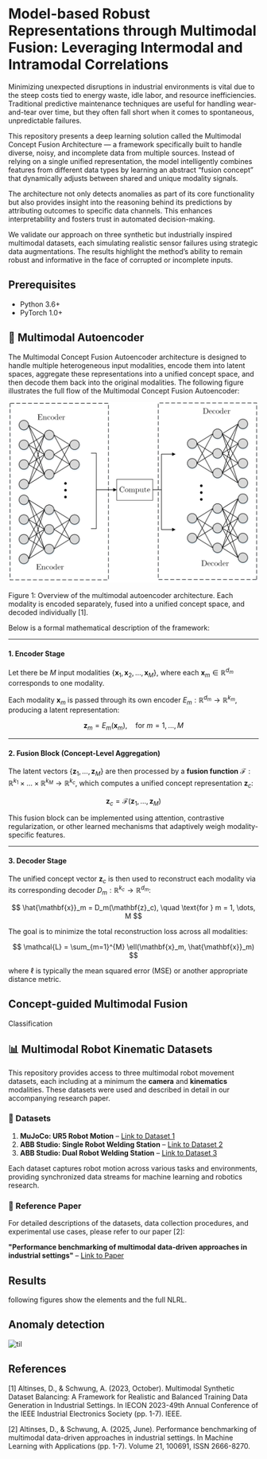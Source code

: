 # Model-based Robust Representations through Multimodal Fusion: Leveraging Intermodal and Intramodal Correlations

Minimizing unexpected disruptions in industrial environments is vital due to the steep costs tied to energy waste, idle labor, and resource inefficiencies. Traditional predictive maintenance techniques are useful for handling wear-and-tear over time, but they often fall short when it comes to spontaneous, unpredictable failures.

This repository presents a deep learning solution called the Multimodal Concept Fusion Architecture — a framework specifically built to handle diverse, noisy, and incomplete data from multiple sources. Instead of relying on a single unified representation, the model intelligently combines features from different data types by learning an abstract “fusion concept” that dynamically adjusts between shared and unique modality signals.

The architecture not only detects anomalies as part of its core functionality but also provides insight into the reasoning behind its predictions by attributing outcomes to specific data channels. This enhances interpretability and fosters trust in automated decision-making.

We validate our approach on three synthetic but industrially inspired multimodal datasets, each simulating realistic sensor failures using strategic data augmentations. The results highlight the method’s ability to remain robust and informative in the face of corrupted or incomplete inputs.

## Prerequisites
- Python 3.6+
- PyTorch 1.0+

## 🔧 Multimodal Autoencoder

The Multimodal Concept Fusion Autoencoder architecture is designed to handle multiple heterogeneous input modalities, encode them into latent spaces, aggregate these representations into a unified concept space, and then decode them back into the original modalities. The following figure illustrates the full flow of the Multimodal Concept Fusion Autoencoder:

<p align="center">
  <img src="https://github.com/Diyarino/concept-guided-multimodal-fusion/blob/6ba71050185c595592a58ab8fed63f5b153cca29/multimodal_autoencoder.png" alt="Multimodal Concept Fusion Autoencoder" width="600"/>
</p>Figure 1: Overview of the multimodal autoencoder architecture. Each modality is encoded separately, fused into a unified concept space, and decoded individually [1].




Below is a formal mathematical description of the framework:

---

#### **1. Encoder Stage**

Let there be $M$ input modalities $\{ \mathbf{x}_1, \mathbf{x}_2, \dots, \mathbf{x}_M \}$, where each $\mathbf{x}_m \in \mathbb{R}^{d_m}$ corresponds to one modality.

Each modality $\mathbf{x}_m$ is passed through its own encoder $E_m: \mathbb{R}^{d_m} \rightarrow \mathbb{R}^{k_m}$, producing a latent representation:

$$
\mathbf{z}_m = E_m(\mathbf{x}_m), \quad \text{for } m = 1, \dots, M
$$

---

#### **2. Fusion Block (Concept-Level Aggregation)**

The latent vectors $\{ \mathbf{z}_1, \dots, \mathbf{z}_M \}$ are then processed by a **fusion function** $\mathcal{F}: \mathbb{R}^{k_1} \times \dots \times \mathbb{R}^{k_M} \rightarrow \mathbb{R}^{k_c}$, which computes a unified concept representation $\mathbf{z}_c$:

$$
\mathbf{z}_c = \mathcal{F}(\mathbf{z}_1, \dots, \mathbf{z}_M)
$$

This fusion block can be implemented using attention, contrastive regularization, or other learned mechanisms that adaptively weigh modality-specific features.

---

#### **3. Decoder Stage**

The unified concept vector $\mathbf{z}_c$ is then used to reconstruct each modality via its corresponding decoder $D_m: \mathbb{R}^{k_c} \rightarrow \mathbb{R}^{d_m}$:

$$
\hat{\mathbf{x}}_m = D_m(\mathbf{z}_c), \quad \text{for } m = 1, \dots, M
$$

The goal is to minimize the total reconstruction loss across all modalities:

$$
\mathcal{L} = \sum_{m=1}^{M} \ell(\mathbf{x}_m, \hat{\mathbf{x}}_m)
$$

where $\ell$ is typically the mean squared error (MSE) or another appropriate distance metric.




## Concept-guided Multimodal Fusion

Classification

## 📊 Multimodal Robot Kinematic Datasets

This repository provides access to three multimodal robot movement datasets, each including at a minimum the **camera** and **kinematics** modalities. These datasets were used and described in detail in our accompanying research paper.

### 🔗 Datasets

1. **MuJoCo: UR5 Robot Motion** – [Link to Dataset 1](https://zenodo.org/records/14041622)
2. **ABB Studio: Single Robot Welding Station** – [Link to Dataset 2](https://zenodo.org/records/14041488)
3. **ABB Studio: Dual Robot Welding Station** – [Link to Dataset 3](https://zenodo.org/records/14041416)

Each dataset captures robot motion across various tasks and environments, providing synchronized data streams for machine learning and robotics research.

### 📄 Reference Paper

For detailed descriptions of the datasets, data collection procedures, and experimental use cases, please refer to our paper [2]:

**"Performance benchmarking of multimodal data-driven approaches in industrial settings"** – [Link to Paper](https://www.sciencedirect.com/science/article/pii/S266682702500074X?via%3Dihub)


## Results

following figures show the elements and the full NLRL.


## Anomaly detection


![til](https://raw.githubusercontent.com/hashrocket/hr-til/master/app/assets/images/banner.png)

## References 

<a id="1">[1]</a> Altinses, D., & Schwung, A. (2023, October). Multimodal Synthetic Dataset Balancing: A Framework for Realistic and Balanced Training Data Generation in Industrial Settings. In IECON 2023-49th Annual Conference of the IEEE Industrial Electronics Society (pp. 1-7). IEEE.

<a id="2">[2]</a> Altinses, D., & Schwung, A. (2025, June). Performance benchmarking of multimodal data-driven approaches in industrial settings. In Machine Learning with Applications (pp. 1-7). Volume 21, 100691, ISSN 2666-8270.



